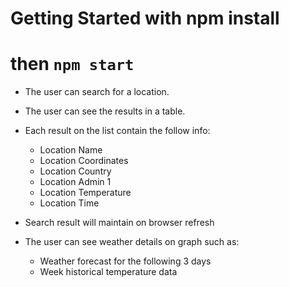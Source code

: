 

# Getting Started with npm install
# then  `npm start`

- The user can search for a location.
- The user can see the results in a table.
- Each result on the list  contain the follow info:
    - Location Name
    - Location Coordinates
    - Location Country
    - Location Admin 1 
    - Location Temperature
    - Location Time
 - Search result will maintain on browser refresh

 - The user can see  weather details on graph  such as:
    - Weather forecast for the following 3 days
    - Week historical temperature data


